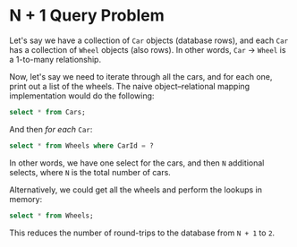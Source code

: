 # N + 1 Query Problem

Let's say we have a collection of `Car` objects (database rows), and each `Car` has a collection of `Wheel` objects (also rows). In other words, `Car` → `Wheel` is a 1-to-many relationship.

Now, let's say we need to iterate through all the cars, and for each one, print out a list of the wheels. The naive object–relational mapping implementation would do the following:

```sql
select * from Cars;
```

And then *for each* `Car`:

```sql
select * from Wheels where CarId = ?
```

In other words, we have one select for the cars, and then `N` additional selects, where `N` is the total number of cars.

Alternatively, we could get all the wheels and perform the lookups in memory:

```sql
select * from Wheels;
```

This reduces the number of round-trips to the database from `N + 1` to `2`.
